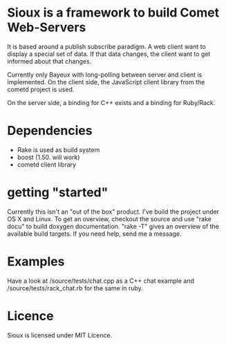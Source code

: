 Sioux is a framework to build Comet Web-Servers 
===============================================
 
It is based around a publish subscribe paradigm. A web client want to display a special set of data. If that data changes, the client want to get informed about that changes.

Currently only Bayeux with long-polling between server and client is implemented. On the client side, the JavaScript client library from the cometd project is used.

On the server side, a binding for C++ exists and a binding for Ruby/Rack.

Dependencies
============

- Rake is used as build system 
- boost (1.50. will work)
- cometd client library

getting "started"
=================

Currently this isn't an "out of the box" product. I've build the project under OS X and Linux. To get an overview, checkout the source and use "rake docu" to build doxygen documentation. "rake -T" gives an overview of the available build targets. If you need help, send me a message.

Examples
========

Have a look at /source/tests/chat.cpp as a C++ chat example and /source/tests/rack_chat.rb for the same in ruby.

Licence  
=======

Sioux is licensed under MIT Licence.


